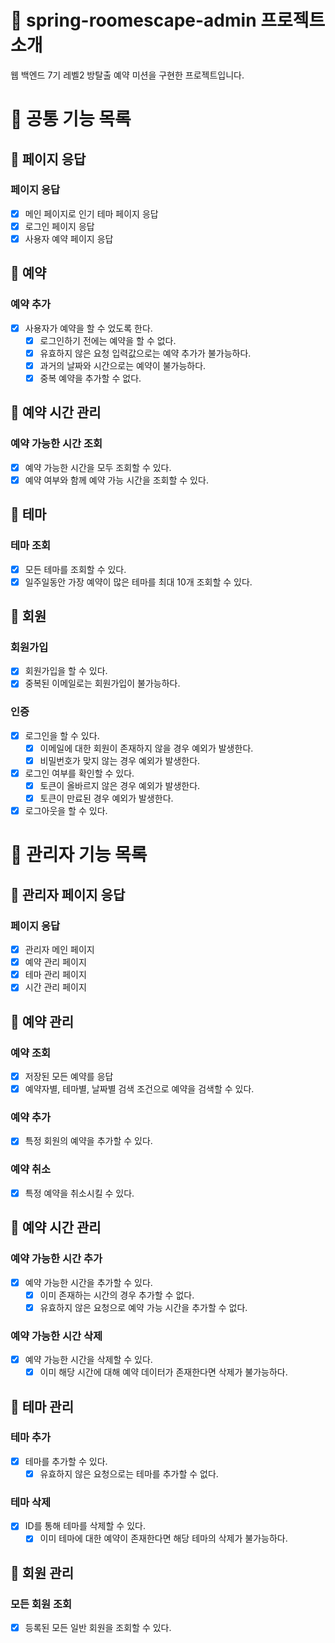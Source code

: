 # :sparkling_heart: spring-roomescape-admin 프로젝트 소개

웹 백엔드 7기 레벨2 방탈출 예약 미션을 구현한 프로젝트입니다.

# :dart: 공통 기능 목록

## :rocket: 페이지 응답

### 페이지 응답

- [x] 메인 페이지로 인기 테마 페이지 응답
- [x] 로그인 페이지 응답
- [x] 사용자 예약 페이지 응답

## :rocket: 예약

### 예약 추가

- [x] 사용자가 예약을 할 수 었도록 한다.
    - [x] 로그인하기 전에는 예약을 할 수 없다.
    - [x] 유효하지 않은 요청 입력값으로는 예약 추가가 불가능하다.
    - [x] 과거의 날짜와 시간으로는 예약이 불가능하다.
    - [x] 중복 예약을 추가할 수 없다.

## :rocket: 예약 시간 관리

### 예약 가능한 시간 조회

- [x] 예약 가능한 시간을 모두 조회할 수 있다.
- [x] 예약 여부와 함께 예약 가능 시간을 조회할 수 있다.

## :rocket: 테마

### 테마 조회

- [x] 모든 테마를 조회할 수 있다.
- [x] 일주일동안 가장 예약이 많은 테마를 최대 10개 조회할 수 있다.

## :rocket: 회원

### 회원가입

- [x] 회원가입을 할 수 있다.
- [x] 중복된 이메일로는 회원가입이 불가능하다.

### 인증

- [x] 로그인을 할 수 있다.
    - [x] 이메일에 대한 회원이 존재하지 않을 경우 예외가 발생한다.
    - [x] 비밀번호가 맞지 않는 경우 예외가 발생한다.
- [x] 로그인 여부를 확인할 수 있다.
    - [x] 토큰이 올바르지 않은 경우 예외가 발생한다.
    - [x] 토큰이 만료된 경우 예외가 발생한다.
- [x] 로그아웃을 할 수 있다.

# :dart: 관리자 기능 목록

## :rocket: 관리자 페이지 응답

### 페이지 응답

- [x] 관리자 메인 페이지
- [x] 예약 관리 페이지
- [x] 테마 관리 페이지
- [x] 시간 관리 페이지

## :rocket: 예약 관리

### 예약 조회

- [x] 저장된 모든 예약를 응답
- [x] 예약자별, 테마별, 날짜별 검색 조건으로 예약을 검색할 수 있다.

### 예약 추가

- [x] 특정 회원의 예약을 추가할 수 있다.

### 예약 취소

- [x] 특정 예약을 취소시킬 수 있다.

## :rocket: 예약 시간 관리

### 예약 가능한 시간 추가

- [x] 예약 가능한 시간을 추가할 수 있다.
    - [x] 이미 존재하는 시간의 경우 추가할 수 없다.
    - [x] 유효하지 않은 요청으로 예약 가능 시간을 추가할 수 없다.

### 예약 가능한 시간 삭제

- [x] 예약 가능한 시간을 삭제할 수 있다.
    - [x] 이미 해당 시간에 대해 예약 데이터가 존재한다면 삭제가 불가능하다.

## :rocket: 테마 관리

### 테마 추가

- [x] 테마를 추가할 수 있다.
    - [x] 유효하지 않은 요청으로는 테마를 추가할 수 없다.

### 테마 삭제

- [x] ID를 통해 테마를 삭제할 수 있다.
    - [x] 이미 테마에 대한 예약이 존재한다면 해당 테마의 삭제가 불가능하다.

## :rocket: 회원 관리

### 모든 회원 조회

- [x] 등록된 모든 일반 회원을 조회할 수 있다.
